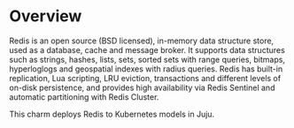 Overview
========

Redis is an open source (BSD licensed), in-memory data structure store, used
as a database, cache and message broker. It supports data structures such as
strings, hashes, lists, sets, sorted sets with range queries, bitmaps,
hyperloglogs and geospatial indexes with radius queries. Redis has built-in
replication, Lua scripting, LRU eviction, transactions and different levels
of on-disk persistence, and provides high availability via Redis Sentinel and
automatic partitioning with Redis Cluster.

This charm deploys Redis to Kubernetes models in Juju.
